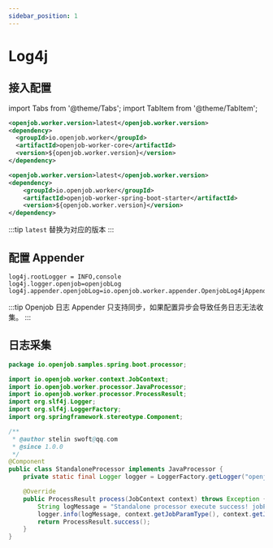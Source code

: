 ```yaml
---
sidebar_position: 1
---
```


# Log4j

## 接入配置

import Tabs from '@theme/Tabs';
import TabItem from '@theme/TabItem';

<Tabs>
  <TabItem value="java" label="Java" default>

```xml
<openjob.worker.version>latest</openjob.worker.version>
<dependency>
  <groupId>io.openjob.worker</groupId>
  <artifactId>openjob-worker-core</artifactId>
  <version>${openjob.worker.version}</version>
</dependency>
```
  </TabItem>
  <TabItem value="spring-boot" label="Spring Boot">

```xml
<openjob.worker.version>latest</openjob.worker.version>
<dependency>
    <groupId>io.openjob.worker</groupId>
    <artifactId>openjob-worker-spring-boot-starter</artifactId>
    <version>${openjob.worker.version}</version>
</dependency>
```
  </TabItem>
</Tabs>

:::tip
`latest` 替换为对应的版本
:::

## 配置 Appender

```properties
log4j.rootLogger = INFO,console
log4j.logger.openjob=openjobLog
log4j.appender.openjobLog=io.openjob.worker.appender.OpenjobLog4jAppender
```

:::tip
Openjob 日志 Appender 只支持同步，如果配置异步会导致任务日志无法收集。
:::

## 日志采集

```java
package io.openjob.samples.spring.boot.processor;

import io.openjob.worker.context.JobContext;
import io.openjob.worker.processor.JavaProcessor;
import io.openjob.worker.processor.ProcessResult;
import org.slf4j.Logger;
import org.slf4j.LoggerFactory;
import org.springframework.stereotype.Component;

/**
 * @author stelin swoft@qq.com
 * @since 1.0.0
 */
@Component
public class StandaloneProcessor implements JavaProcessor {
    private static final Logger logger = LoggerFactory.getLogger("openjob");

    @Override
    public ProcessResult process(JobContext context) throws Exception {
        String logMessage = "Standalone processor execute success! jobParamsType={} jobParams={} jobExtendParamsType={} jobExtendParams={}";
        logger.info(logMessage, context.getJobParamType(), context.getJobParams(), context.getJobExtendParamsType(), context.getJobExtendParams());
        return ProcessResult.success();
    }
}
```